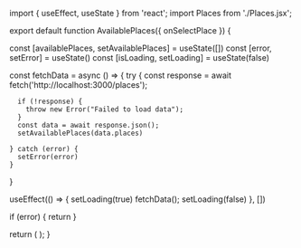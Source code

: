 import { useEffect, useState } from 'react';
import Places from './Places.jsx';

export default function AvailablePlaces({ onSelectPlace }) {

  const [availablePlaces, setAvailablePlaces] = useState([])
  const [error, setError] = useState()
  const [isLoading, setLoading] = useState(false)

  const fetchData = async () => {
    try {
      const response = await fetch('http://localhost:3000/places');

      if (!response) {
        throw new Error("Failed to load data");
      }
      const data = await response.json();
      setAvailablePlaces(data.places)

    } catch (error) {
      setError(error)
    }
  }


  useEffect(() => {
    setLoading(true)
    fetchData();
    setLoading(false)
  }, [])

  if (error) {
    return <Error title="Error Occurred" message={error.message}></Error>
  }

  return (
    <Places
      title="Available Places"
      places={availablePlaces}
      isLoading={isLoading}
      loadingText="Loading..."
      fallbackText="No places available."
      onSelectPlace={onSelectPlace}
    />
  );
}
